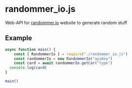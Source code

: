 # randommer_io.js
Web-API for [randommer.io](https://randommer.io) website to generate random stuff

## Example
```JavaScript
async function main() {
	const { RandommerIo } = require("./randommer_io.js")
	const randommerIo = new RandommerIo("apiKey")
	const card = await randommerIo.getCar("type")
  console.log(card(
}

main()
```
